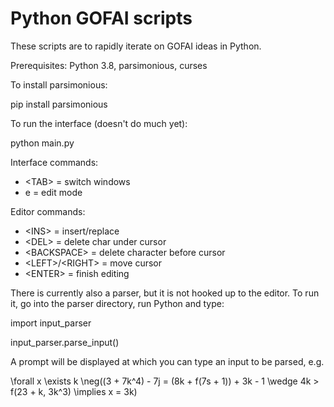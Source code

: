 # Python GOFAI scripts

These scripts are to rapidly iterate on GOFAI ideas in Python.

Prerequisites: Python 3.8, parsimonious, curses

To install parsimonious:

pip install parsimonious

To run the interface (doesn't do much yet):

python main.py

Interface commands:

* &lt;TAB&gt; = switch windows
* e = edit mode

Editor commands:

* &lt;INS&gt; = insert/replace
* &lt;DEL&gt; = delete char under cursor
* &lt;BACKSPACE&gt; = delete character before cursor
* &lt;LEFT&gt;/&lt;RIGHT&gt; = move cursor
* &lt;ENTER&gt; = finish editing

There is currently also a parser, but it is not hooked up to the editor. To run it, go into
the parser directory, run Python and type:

import input_parser

input_parser.parse_input()

A prompt will be displayed at which you can type an input to be parsed, e.g.

\forall x \exists k \neg((3 + 7k^4) - 7j = (8k + f(7s + 1)) + 3k - 1 \wedge 4k > f(23 + k, 3k^3) \implies x = 3k)


